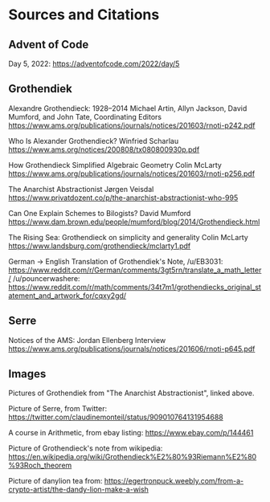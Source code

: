 # Sources and Citations

## Advent of Code

Day 5, 2022: https://adventofcode.com/2022/day/5

## Grothendiek

Alexandre Grothendieck: 1928–2014
Michael Artin, Allyn Jackson, David Mumford, and John Tate, Coordinating Editors
https://www.ams.org/publications/journals/notices/201603/rnoti-p242.pdf

Who Is Alexander Grothendieck?
Winfried Scharlau
https://www.ams.org/notices/200808/tx080800930p.pdf

How Grothendieck Simplified Algebraic Geometry
Colin McLarty
https://www.ams.org/publications/journals/notices/201603/rnoti-p256.pdf

The Anarchist Abstractionist
Jørgen Veisdal
https://www.privatdozent.co/p/the-anarchist-abstractionist-who-995

Can One Explain Schemes to Bilogists?
David Mumford
https://www.dam.brown.edu/people/mumford/blog/2014/Grothendieck.html

The Rising Sea: Grothendieck on simplicity and generality
Colin McLarty
https://www.landsburg.com/grothendieck/mclarty1.pdf

German -> English Translation of Grothendiek's Note,
/u/EB3031: https://www.reddit.com/r/German/comments/3gt5rn/translate_a_math_letter/
/u/pouncerwashere: https://www.reddit.com/r/math/comments/34t7m1/grothendiecks_original_statement_and_artwork_for/cqxy2gd/

## Serre
Notices of the AMS: Jordan Ellenberg Interview
https://www.ams.org/publications/journals/notices/201606/rnoti-p645.pdf

## Images
Pictures of Grothendiek from "The Anarchist Abstractionist", linked above.

Picture of Serre, from Twitter:
https://twitter.com/claudinemonteil/status/909010764131954688

A course in Arithmetic, from ebay listing:
https://www.ebay.com/p/144461

Picture of Grothendieck's note from wikipedia:
https://en.wikipedia.org/wiki/Grothendieck%E2%80%93Riemann%E2%80%93Roch_theorem

Picture of danylion tea from:
https://egertronpuck.weebly.com/from-a-crypto-artist/the-dandy-lion-make-a-wish